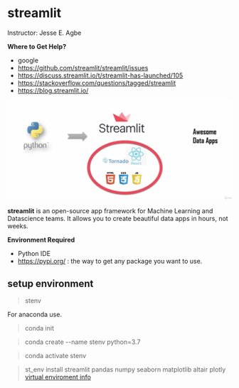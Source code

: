 # streamlit

Instructor: Jesse E. Agbe

__Where to Get Help?__
* google
* https://github.com/streamlit/streamlit/issues
* https://discuss.streamlit.io/t/streamlit-has-launched/105
* https://stackoverflow.com/questions/tagged/streamlit
* https://blog.streamlit.io/

![Streamlit](https://raw.githubusercontent.com/StevTobs/streamlit/main/Screen%20Shot%202021-01-21%20at%2004.41.54.png)


__streamlit__ is an open-source app framework for Machine Learning and Datascience teams. It allows you to create beautiful data apps in hours, not weeks.

__Environment Required__
- Python IDE
- https://pypi.org/ : the way to get any package you want to use.

## setup environment 
> stenv

For anaconda use.

> conda init

> conda create --name stenv python=3.7

> conda activate stenv

> st_env install streamlit pandas numpy seaborn matplotlib altair plotly
[virtual enviroment info](https://uoa-eresearch.github.io/eresearch-cookbook/recipe/2014/11/20/conda/#:~:text=Activate%20your%20virtual%20environment.&text=To%20see%20a%20list%20of%20all%20your%20environments,the%20command%20conda%20info%20%2De%20.)
